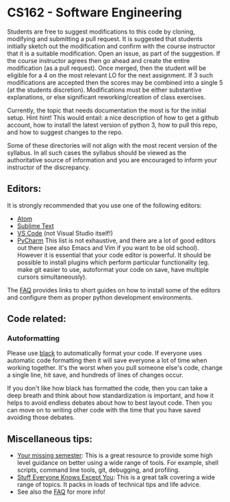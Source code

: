 # CS162 - Software Engineering

Students are free to suggest modifications to this code by cloning, modifying and submitting a pull request.  It is suggested that students initially sketch out the modification and confirm with the course instructor that it is a suitable modification.  Open an issue, as part of the suggestion.  If the course instructor agrees then go ahead and create the entire modification (as a pull request). Once merged, then the student will be eligible for a 4 on the most relevant LO for the next assignment.  If 3 such modifications are accepted then the scores may be combined into a single 5 (at the students discretion).  Modifications must be either substantive explanations, or else significant reworking/creation of class exercises.

Currently, the topic that needs documentation the most is for the initial setup.  Hint hint!  This would entail: a nice description of how to get a github account, how to install the latest version of python 3, how to pull this repo, and how to suggest changes to the repo.

Some of these directories will not align with the most recent version of the syllabus.  In all such cases the syllabus should be viewed as the authoritative source of information and you are encouraged to inform your instructor of the discrepancy.



## Editors:
It is strongly recommended that you use one of the following editors:
 - [Atom](https://atom.io/)
 - [Sublime Text](https://www.sublimetext.com/)
 - [VS Code](https://code.visualstudio.com/) (not Visual Studio itself!)
 - [PyCharm](https://www.jetbrains.com/pycharm/)
This list is not exhaustive, and there are a lot of good editors out there (see also Emacs and Vim if you want to be old school).
However it is essential that your code editor is powerful. It should be possible to install plugins which perform particular functionality (eg. make git easier to use, autoformat your code on save, have multiple cursors simultaneously).

The [FAQ](faq.md) provides links to short guides on how to install some of the editors and configure them as proper python development environments.


## Code related:

### Autoformatting
Please use [black](https://pypi.org/project/black/) to automatically format your code. If everyone uses automatic code formatting then it will save everyone a lot of time when working together. It's the worst when you pull someone else's code, change a single line, hit save, and hundreds of lines of changes occur.

If you don't like how black has formatted the code, then you can take a deep breath
and think about how standardization is important, and how it helps to avoid
endless debates about how to best layout code. Then you can move on to writing other
code with the time that you have saved avoiding those debates.

## Miscellaneous tips:
 - [Your missing semester](https://missing.csail.mit.edu/):
This is a great resource to provide some high level guidance on better using a wide range of tools. For example, shell scripts, command line tools, git, debugging, and profiling. 
 - [Stuff Everyone Knows Except You](https://www.hackreactor.com/blog/laurie-voss-cto-of-npm-gives-engineering-fundamentals-talk): 
This is a great talk covering a wide range of topics. It packs in loads of technical tips and life advice. 
 - See also the [FAQ](faq.md) for more info!
